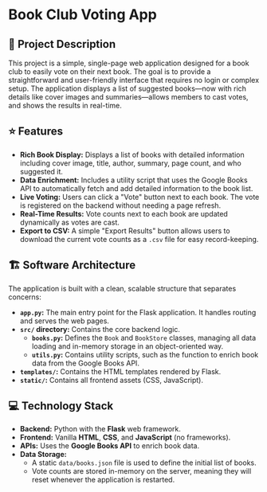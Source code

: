 # Book Club Voting App

## 📖 Project Description

This project is a simple, single-page web application designed for a book club to easily vote on their next book. The goal is to provide a straightforward and user-friendly interface that requires no login or complex setup. The application displays a list of suggested books—now with rich details like cover images and summaries—allows members to cast votes, and shows the results in real-time.

## ⭐ Features

*   **Rich Book Display:** Displays a list of books with detailed information including cover image, title, author, summary, page count, and who suggested it.
*   **Data Enrichment:** Includes a utility script that uses the Google Books API to automatically fetch and add detailed information to the book list.
*   **Live Voting:** Users can click a "Vote" button next to each book. The vote is registered on the backend without needing a page refresh.
*   **Real-Time Results:** Vote counts next to each book are updated dynamically as votes are cast.
*   **Export to CSV:** A simple "Export Results" button allows users to download the current vote counts as a `.csv` file for easy record-keeping.

## 🏗️ Software Architecture

The application is built with a clean, scalable structure that separates concerns:

*   **`app.py`:** The main entry point for the Flask application. It handles routing and serves the web pages.
*   **`src/` directory:** Contains the core backend logic.
    *   **`books.py`:** Defines the `Book` and `BookStore` classes, managing all data loading and in-memory storage in an object-oriented way.
    *   **`utils.py`:** Contains utility scripts, such as the function to enrich book data from the Google Books API.
*   **`templates/`:** Contains the HTML templates rendered by Flask.
*   **`static/`:** Contains all frontend assets (CSS, JavaScript).

## 💻 Technology Stack

*   **Backend:** Python with the **Flask** web framework.
*   **Frontend:** Vanilla **HTML**, **CSS**, and **JavaScript** (no frameworks).
*   **APIs:** Uses the **Google Books API** to enrich book data.
*   **Data Storage:**
    *   A static `data/books.json` file is used to define the initial list of books.
    *   Vote counts are stored in-memory on the server, meaning they will reset whenever the application is restarted.
